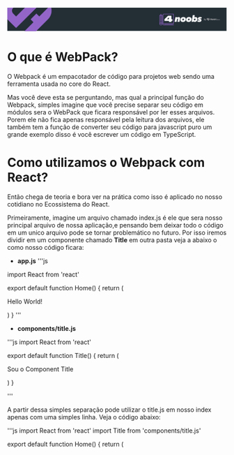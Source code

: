 <p align="center">
<a href="https://github.com/he4rt/4noobs" target="_blank">
<img src="../../assets/global/header-4noobs.svg">
</a>
</p>

# O que é WebPack?

O Webpack é um empacotador de código para projetos web sendo uma ferramenta usada no core do React.

Mas você deve esta se perguntando, mas qual a principal função do Webpack, simples imagine que você precise separar seu código em módulos sera o WebPack que ficara responsável por ler esses arquivos. Porem ele não fica apenas responsável pela leitura dos arquivos, ele também tem a função de converter seu código para javascript puro um grande exemplo disso é você escrever um código em TypeScript.

# Como utilizamos o Webpack com React?

Então chega de teoria e bora ver na prática como isso é aplicado no nosso cotidiano no Ecossistema do React.

Primeiramente, imagine um arquivo chamado index.js é ele que sera nosso principal arquivo de nossa aplicação,e pensando bem deixar todo o código em um unico arquivo pode se tornar problemático no futuro. Por isso iremos dividir em um componente chamado **Title** em outra pasta veja a abaixo o como nosso código ficara:

- **app.js**
'''js

import React from 'react'

export default function Home() {
return (
<div>
Hello World!
</div>

)
}
'''

- **components/title.js**

'''js
import React from 'react'

export default function Title() {
return (
<div>
Sou o Component Title
</div>

)
}

'''

A partir dessa simples separação pode utilizar o title.js em nosso index apenas com uma simples linha. Veja o código abaixo:

'''js
import React from 'react'
import Title from 'components/title.js'

export default function Home() {
return (
<div>
<Title />
</div>

)
}

'''

E pronto a partir de agora nosso componente sera renderizado na tela de maneira dinâmica e sem poluir o index.js.

<p align="center">Made with :purple_heart:</p>

<p align="center">
<a href="https://github.com/he4rt/4noobs" target="_blank">
<img src="../../assets/global/footer-4noobs.svg" width="380">
</a>
</p>